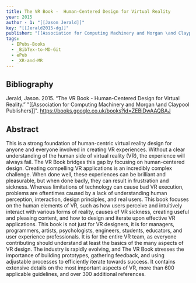 ```yaml
---
title: The VR Book -  Human-Centered Design for Virtual Reality
year: 2015
author - 1: "[[Jason Jerald]]"
key: "[[Jerald2015-dg]]"
publisher: "[[Association for Computing Machinery and Morgan \and Claypool Publishers]]"
tags:
  - EPubs-Books
  - _BibTex-to-MD-Git
  - ePub
  - _XR-and-MR
---
```


## Bibliography
Jerald, Jason. 2015. “The VR Book -  Human-Centered Design for Virtual Reality.” "[[Association for Computing Machinery and Morgan \and Claypool Publishers]]". https://books.google.co.uk/books?id=ZEBiDwAAQBAJ

## Abstract
This is a strong foundation of human-centric virtual reality design for anyone and everyone involved in creating VR experiences. Without a clear understanding of the human side of virtual reality (VR), the experience will always fail. The VR Book bridges this gap by focusing on human-centered design. Creating compelling VR applications is an incredibly complex challenge. When done well, these experiences can be brilliant and pleasurable, but when done badly, they can result in frustration and sickness. Whereas limitations of technology can cause bad VR execution, problems are oftentimes caused by a lack of understanding human perception, interaction, design principles, and real users. This book focuses on the human elements of VR, such as how users perceive and intuitively interact with various forms of reality, causes of VR sickness, creating useful and pleasing content, and how to design and iterate upon effective VR applications. This book is not just for VR designers, it is for managers, programmers, artists, psychologists, engineers, students, educators, and user experience professionals. It is for the entire VR team, as everyone contributing should understand at least the basics of the many aspects of VR design. The industry is rapidly evolving, and The VR Book stresses the importance of building prototypes, gathering feedback, and using adjustable processes to efficiently iterate towards success. It contains extensive details on the most important aspects of VR, more than 600 applicable guidelines, and over 300 additional references.